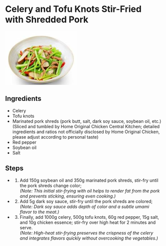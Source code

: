 # Celery and Tofu Knots Stir-Fried with Shredded Pork

![Celery and Tofu Knots Stir-Fried with Shredded Pork](../../images/%E8%8A%B9%E8%8F%9C%E9%A6%99%E5%B9%B2%E7%82%92%E8%82%89%E4%B8%9D.jpg)


## Ingredients
- Celery
- Tofu knots
- Marinated pork shreds (pork butt, salt, dark soy sauce, soybean oil, etc.) (Sliced and tumbled by Home Original Chicken Central Kitchen; detailed ingredients and ratios not officially disclosed by Home Original Chicken, please adjust according to personal taste)
- Red pepper
- Soybean oil
- Salt

## Steps
- 1. Add 150g soybean oil and 350g marinated pork shreds, stir-fry until the pork shreds change color;  
  *(Note: This initial stir-frying with oil helps to render fat from the pork and prevents sticking, ensuring even cooking.)*
- 2. Add 5g dark soy sauce, stir-fry until the pork shreds are colored;  
  *(Note: Dark soy sauce adds depth of color and a subtle umami flavor to the meat.)*
- 3. Finally, add 1000g celery, 500g tofu knots, 60g red pepper, 15g salt, and 10g chicken essence; stir-fry over high heat for 2 minutes and serve.  
  *(Note: High-heat stir-frying preserves the crispness of the celery and integrates flavors quickly without overcooking the vegetables.)*
